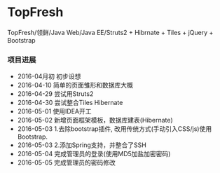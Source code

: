 # TopFresh
TopFresh/领鲜/Java Web/Java EE/Struts2 + Hibrnate + Tiles + jQuery + Bootstrap

### 项目进展
- 2016-04月初 初步设想
- 2016-04-10 简单的页面雏形和数据库大概
- 2016-04-29 尝试用Struts2
- 2016-04-30 尝试整合Tiles Hibernate
- 2016-05-01 使用IDEA开工
- 2016-05-02 新增页面框架模板，数据库建表(Hibernate)
- 2016-05-03 1.去除bootstrap插件, 改用传统方式(手动引入CSS/js)使用Bootstrap. 
- 2016-05-03 2.添加Spring支持，并整合了SSH
- 2016-05-04 完成管理员的登录(使用MD5加盐加密密码)
- 2016-05-05 完成管理员的密码修改